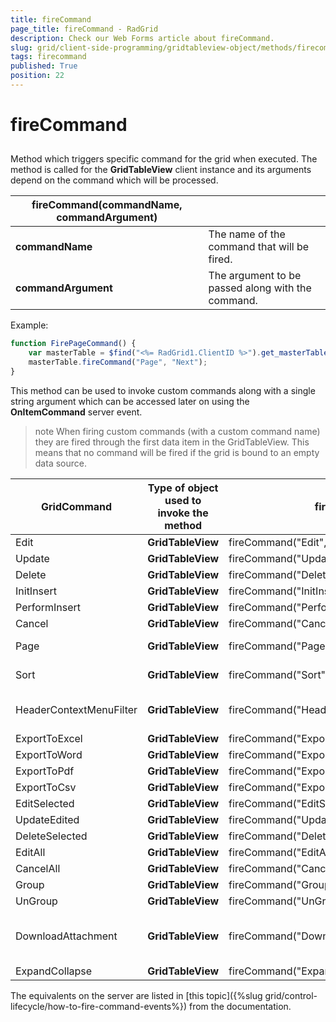 ```yaml
---
title: fireCommand
page_title: fireCommand - RadGrid
description: Check our Web Forms article about fireCommand.
slug: grid/client-side-programming/gridtableview-object/methods/firecommand
tags: firecommand
published: True
position: 22
---
```


# fireCommand



##

Method which triggers specific command for the grid when executed. The method is called for the **GridTableView** client instance and its arguments depend on the command which will be processed.


|  **fireCommand(commandName, commandArgument)**  |  |
| ------ | ------ |
| **commandName** |The name of the command that will be fired.|
| **commandArgument** |The argument to be passed along with the command.|

Example:

````JavaScript
function FirePageCommand() {
    var masterTable = $find("<%= RadGrid1.ClientID %>").get_masterTableView();
    masterTable.fireCommand("Page", "Next");
}
````



This method can be used to invoke custom commands along with a single string argument which can be accessed later on using the **OnItemCommand** server event.

>note  When firing custom commands (with a custom command name) they are fired through the first data item in the GridTableView. This means that no command will be fired if the grid is bound to an empty data source.
>



|  **GridCommand**  |  **Type of object used to invoke the method**  |  **fireCommand syntax**  |  **eventArgs details**  |
| ------ | ------ | ------ | ------ |
|Edit| **GridTableView** |fireCommand("Edit", itemIndex)|Example: fireCommand("Edit", 0)|
|Update| **GridTableView** |fireCommand("Update", itemIndex)|Example: fireCommand("Update", 0)|
|Delete| **GridTableView** |fireCommand("Delete", itemIndex)|Example: fireCommand("Delete", 0)|
|InitInsert| **GridTableView** |fireCommand("InitInsert", "")|Required but not used. Example: fireCommand("InitInsert", "")|
|PerformInsert| **GridTableView** |fireCommand("PerformInsert", "")|Required but not used. Example: fireCommand("PerformInsert", "")|
|Cancel| **GridTableView** |fireCommand("Cancel", "")|Required but not used. Example: fireCommand("Cancel", "")|
|Page| **GridTableView** |fireCommand("Page", pageCommand)|string argument:"First", "Next", "Prev", "Last", numeric values as string presentation. Example: fireCommand("Page", "Next")|
|Sort| **GridTableView** |fireCommand("Sort", sortExpression)|string argument: fieldName (mandatory), sortOrder (optional)Example: fireCommand("Sort", "ContactName DESC")|
|HeaderContextMenuFilter| **GridTableView** |fireCommand("HeaderContextMenuFilter",commandArgs)|A string holding the filter conditions data. Example: fireCommand("HeaderContextMenuFilter", "ShipName&#124;?NoFilter&#124;&#124;?NoFilter&#124;")|
|ExportToExcel| **GridTableView** |fireCommand("ExportToExcel", "")|Required but not used. Example: fireCommand("ExportToExcel", "")|
|ExportToWord| **GridTableView** |fireCommand("ExportToWord", "")|Required but not used. Example: fireCommand("ExportToWord", "")|
|ExportToPdf| **GridTableView** |fireCommand("ExportToPdf", "")|Required but not used. Example: fireCommand("ExportToPdf", "")|
|ExportToCsv| **GridTableView** |fireCommand("ExportToCsv", "")|Required but not used. Example: fireCommand("ExportToCsv", "")|
|EditSelected| **GridTableView** |fireCommand("EditSelected", "")|Required but not used. Example: fireCommand("EditSelected", "")|
|UpdateEdited| **GridTableView** |fireCommand("UpdateEdited", "")|Required but not used. Example: fireCommand("UpdateEdited", "")|
|DeleteSelected| **GridTableView** |fireCommand("DeleteSelected", "")|Required but not used. Example: fireCommand("DeleteSelected", "")|
|EditAll| **GridTableView** |fireCommand("EditAll", "")|Required but not used. Example: fireCommand("EditAll", "")|
|CancelAll| **GridTableView** |fireCommand("CancelAll", "")|Required but not used. Example: fireCommand("CancelAll", "")|
|Group| **GridTableView** |fireCommand("GroupByColumn", "")|Example: fireCommand("GroupByColumn", "Country")|
|UnGroup| **GridTableView** |fireCommand("UnGroupByColumn", "")|Example:fireCommand("UnGroupByColumn", "Country")|
|DownloadAttachment| **GridTableView** |fireCommand("DownloadAttachment", argument)|String - collection of key/value pairs in JSON format (see[this demo](https://demos.telerik.com/aspnet-ajax/grid/examples/generalfeatures/gridattachmentcolumn/defaultcs.aspx))Example:var args = '{"FileId":24,"ColumnUniqueName":"AttCol","FileName":"report.doc"}'; fireCommand("DownloadAttachment", args)|
|ExpandCollapse| **GridTableView** |fireCommand("ExpandCollapse", itemIndex)|Example:fireCommand("ExpandCollapse", 0)|

The equivalents on the server are listed in [this topic]({%slug grid/control-lifecycle/how-to-fire-command-events%}) from the documentation.

